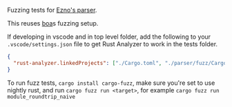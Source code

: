 Fuzzing tests for [Ezno's parser](https://github.com/kaleidawave/ezno/tree/main/parser).

This reuses [boa](https://github.com/boa-dev/boa)s fuzzing setup.

If developing in vscode and in top level folder, add the following to your `.vscode/settings.json` file to get Rust Analyzer to work in the tests folder.

```json
{
  "rust-analyzer.linkedProjects": ["./Cargo.toml", "./parser/fuzz/Cargo.toml"]
}
```

To run fuzz tests, `cargo install cargo-fuzz`, make sure you're set to use nightly rust, and run `cargo fuzz run <target>`, for example `cargo fuzz run module_roundtrip_naive`
